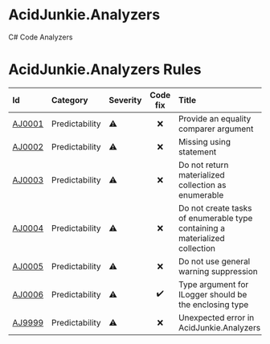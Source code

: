 # AcidJunkie.Analyzers

C# Code Analyzers

# AcidJunkie.Analyzers Rules

| Id                             | Category       | Severity | Code fix | Title                                                                       |
|:-------------------------------|:---------------|:---------|:--------:|:----------------------------------------------------------------------------|
| [AJ0001](docs/Rules/AJ0001.md) | Predictability | ⚠️       |    ❌     | Provide an equality comparer argument                                       | 
| [AJ0002](docs/Rules/AJ0002.md) | Predictability | ⚠️       |    ❌     | Missing using statement                                                     | 
| [AJ0003](docs/Rules/AJ0003.md) | Predictability | ⚠️       |    ❌     | Do not return materialized collection as enumerable                         | 
| [AJ0004](docs/Rules/AJ0004.md) | Predictability | ⚠️       |    ❌     | Do not create tasks of enumerable type containing a materialized collection | 
| [AJ0005](docs/Rules/AJ0005.md) | Predictability | ⚠️       |    ❌     | Do not use general warning suppression                                      | 
| [AJ0006](docs/Rules/AJ0005.md) | Predictability | ⚠️       |    ✔️    | Type argument for ILogger<TContext> should be the enclosing type            | 
| [AJ9999](docs/Rules/AJ9999.md) | Predictability | ⚠️       |    ❌     | Unexpected error in AcidJunkie.Analyzers                                    | 

